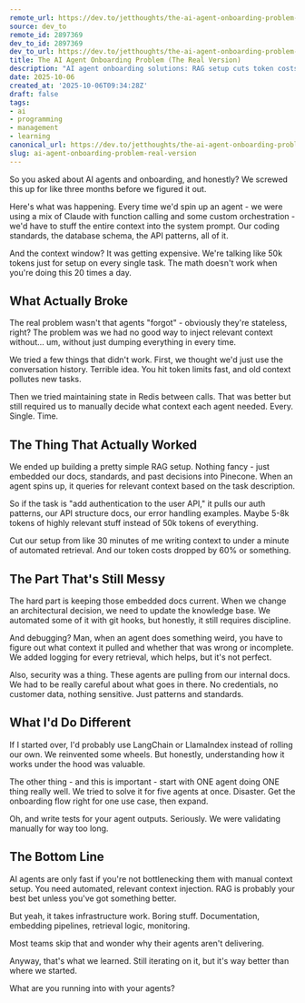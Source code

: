 ```yaml
---
remote_url: https://dev.to/jetthoughts/the-ai-agent-onboarding-problem-the-real-version-4m5l
source: dev_to
remote_id: 2897369
dev_to_id: 2897369
dev_to_url: https://dev.to/jetthoughts/the-ai-agent-onboarding-problem-the-real-version-4m5l
title: The AI Agent Onboarding Problem (The Real Version)
description: "AI agent onboarding solutions: RAG setup cuts token costs 60%, reduces setup from 30 minutes to 1 minute. Learn practical AI agent implementation strategies ✓"
date: 2025-10-06
created_at: '2025-10-06T09:34:28Z'
draft: false
tags:
- ai
- programming
- management
- learning
canonical_url: https://dev.to/jetthoughts/the-ai-agent-onboarding-problem-the-real-version-4m5l
slug: ai-agent-onboarding-problem-real-version
---
```

So you asked about AI agents and onboarding, and honestly? We screwed this up for like three months before we figured it out.

Here's what was happening. Every time we'd spin up an agent - we were using a mix of Claude with function calling and some custom orchestration - we'd have to stuff the entire context into the system prompt. Our coding standards, the database schema, the API patterns, all of it.

And the context window? It was getting expensive. We're talking like 50k tokens just for setup on every single task. The math doesn't work when you're doing this 20 times a day.

## What Actually Broke

The real problem wasn't that agents "forgot" - obviously they're stateless, right? The problem was we had no good way to inject relevant context without... um, without just dumping everything in every time.

We tried a few things that didn't work. First, we thought we'd just use the conversation history. Terrible idea. You hit token limits fast, and old context pollutes new tasks.

Then we tried maintaining state in Redis between calls. That was better but still required us to manually decide what context each agent needed. Every. Single. Time.

## The Thing That Actually Worked

We ended up building a pretty simple RAG setup. Nothing fancy - just embedded our docs, standards, and past decisions into Pinecone. When an agent spins up, it queries for relevant context based on the task description.

So if the task is "add authentication to the user API," it pulls our auth patterns, our API structure docs, our error handling examples. Maybe 5-8k tokens of highly relevant stuff instead of 50k tokens of everything.

Cut our setup from like 30 minutes of me writing context to under a minute of automated retrieval. And our token costs dropped by 60% or something.

## The Part That's Still Messy

The hard part is keeping those embedded docs current. When we change an architectural decision, we need to update the knowledge base. We automated some of it with git hooks, but honestly, it still requires discipline.

And debugging? Man, when an agent does something weird, you have to figure out what context it pulled and whether that was wrong or incomplete. We added logging for every retrieval, which helps, but it's not perfect.

Also, security was a thing. These agents are pulling from our internal docs. We had to be really careful about what goes in there. No credentials, no customer data, nothing sensitive. Just patterns and standards.

## What I'd Do Different

If I started over, I'd probably use LangChain or LlamaIndex instead of rolling our own. We reinvented some wheels. But honestly, understanding how it works under the hood was valuable.

The other thing - and this is important - start with ONE agent doing ONE thing really well. We tried to solve it for five agents at once. Disaster. Get the onboarding flow right for one use case, then expand.

Oh, and write tests for your agent outputs. Seriously. We were validating manually for way too long.

## The Bottom Line

AI agents are only fast if you're not bottlenecking them with manual context setup. You need automated, relevant context injection. RAG is probably your best bet unless you've got something better.

But yeah, it takes infrastructure work. Boring stuff. Documentation, embedding pipelines, retrieval logic, monitoring. 

Most teams skip that and wonder why their agents aren't delivering.

Anyway, that's what we learned. Still iterating on it, but it's way better than where we started.

What are you running into with your agents?